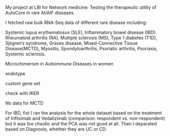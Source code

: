 My project at LBI for Network medicine: Testing the therapeutic utility of AutoCore in rare AI/AIF diseases.

I fetched raw bulk RNA-Seq data of different rare disease including:

Systemic lupus erythematosus (SLE), Inflammatory bowel disease (IBD) Rheumatoid arthritis (RA), Multiple sclerosis (MS), Type 1 diabetes (T1D), Sjögren’s syndrome, Graves disease, Mixed-Connective Tissue Disease(MCTD), Myositis, Spondyloarthritis, Psoriatic arthritis, Psoriasis, Systemic sclerosis.


Microchimerism in Autoimmune Diseases in women

endotype

custom gene set

check with IKER

No data for MCTD

For IBD, fist I ran the analysis for the whole dataset based on the treatment of Infliximab and Vedalizimab (comparison: respondent vs. non-respondent) but it was too chaotic and the PCA was not good at all. Then I deparated based on Diagnosis, whether they are UC or CD.
